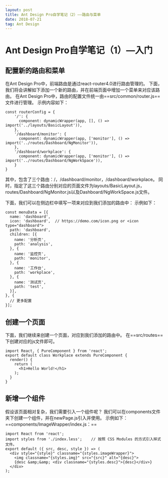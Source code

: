 ```yaml
---
layout: post
title: Ant Design Pro自学笔记（2）——路由与菜单
date: 2018-07-21 
tag: Ant Design
---
```


# Ant Design Pro自学笔记（1）—入门

## 配置新的路由和菜单

在Ant Design Pro中，前端路由是通过react-router4.0进行路由管理的。 
下面，我们将会讲解如下添加一个新的路由，并在前端页面中增加一个菜单来对应该路由。 
在Ant Design Pro中，路由的配置文件统一由==src/common/router.js==文件进行管理。 
示例内容如下：

```
const routerConfig = {
    '/': {
      component: dynamicWrapper(app, [], () => import('../layouts/BasicLayout')),
    },
    '/dashboard/monitor': {
      component: dynamicWrapper(app, ['monitor'], () => import('../routes/Dashboard/NgMonitor')),
    },
    '/dashboard/workplace': {
      component: dynamicWrapper(app, ['monitor'], () => import('../routes/Dashboard/NgWorkSpace')),
    }
}
```
其中，包含了三个路由：/，/dashboard/monitor，/dashboard/workplace。 
同时，指定了这三个路由分别对应的页面文件为layouts/BasicLayout.js，routes/Dashboard/NgMonitor.js以及Dashboard/NgWorkSpace.js文件。

下面，我们可以在侧边栏中填写一项来对应到我们添加的路由中： 
示例如下：


```
const menuData = [{
  name: 'dashboard',
  icon: 'dashboard',  // https://demo.com/icon.png or <icon type="dashboard">
  path: 'dashboard',
  children: [{
    name: '分析页',
    path: 'analysis',
  }, {
    name: '监控页',
    path: 'monitor',
  }, {
    name: '工作台',
    path: 'workplace',
  }, {
    name: '测试页',
    path: 'test',
  }],
}, {
  // 更多配置
}];
```

## 创建一个页面
下面，我们继续来创建一个页面，对应到我们添加的路由中。 
在==src/routes==下创建对应的js文件即可。 


```
import React, { PureComponent } from 'react';
export default class Workplace extends PureComponent {
  render() {
    return (
      <h1>Hello World!</h1>
    );
  }
}
```


## 新增一个组件

假设该页面相对复杂，我们需要引入一个组件呢？ 
我们可以在components文件夹下创建一个组件，并在newPage.js引入并使用。 
示例如下： 
==components/ImageWrapper/index.js：==

```
import React from 'react';
import styles from './index.less';    // 按照 CSS Modules 的方式引入样式文件。
export default ({ src, desc, style }) => (
  <div style="{style}" classname="{styles.imageWrapper}">
    <img classname="{styles.img}" src="{src}" alt="{desc}">
    {desc &amp;&amp; <div classname="{styles.desc}">{desc}</div>}
  </div>
);
```
